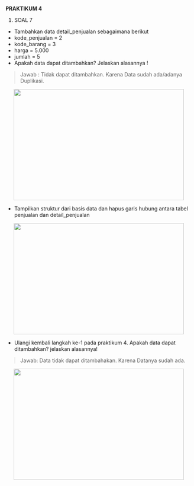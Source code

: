 **PRAKTIKUM 4**

1. SOAL 7
- Tambahkan data detail_penjualan sebagaimana berikut 
- kode_penjualan = 2
- kode_barang = 3
- harga = 5.000
- jumlah = 5
- Apakah data dapat ditambahkan? Jelaskan alasannya !
 > Jawab : Tidak dapat ditambahkan. Karena Data sudah ada/adanya Duplikasi.
<p align="center">
  <img width="460" height="300" src="https://i.imgur.com/AO9OfZn.png">
</p>

- Tampilkan struktur dari basis data dan hapus garis hubung antara tabel penjualan dan
detail_penjualan
<p align="center">
  <img width="460" height="300" src="https://i.imgur.com/sjBiOTV.png">
</p>

- Ulangi kembali langkah ke-1 pada praktikum 4. Apakah data dapat ditambahkan? jelaskan
alasannya!
 > Jawab: Data tidak dapat ditambahakan. Karena Datanya sudah ada.
<p align="center">
  <img width="460" height="300" src="https://i.imgur.com/mT0DvR4.png">
</p>

